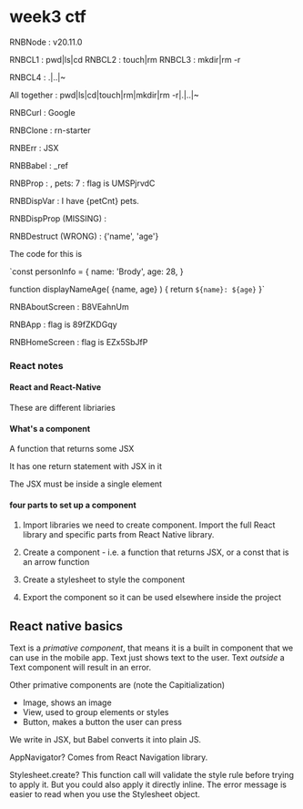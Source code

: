 # week3 ctf
RNBNode
: v20.11.0


RNBCL1
: pwd|ls|cd
RNBCL2
: touch|rm
RNBCL3
: mkdir|rm -r

RNBCL4
: .|..|~

All together
: pwd|ls|cd|touch|rm|mkdir|rm -r|.|..|~

RNBCurl
: Google


RNBClone
: rn-starter

RNBErr
: JSX

RNBBabel
: _ref

RNBProp
: , pets: 7
: flag is UMSPjrvdC

RNBDispVar
: <Text>I have {petCnt} pets.

RNBDispProp (MISSING)
:

RNBDestruct (WRONG)
: {'name', 'age'}

The code for this is

`const personInfo = {
  name: 'Brody',
  age: 28,
}

function displayNameAge( {name, age}
) {
  return `${name}: ${age}`
}`

RNBAboutScreen
: B8VEahnUm

RNBApp
: flag is 89fZKDGqy

RNBHomeScreen
: flag is EZx5SbJfP
### React notes

#### React and React-Native

These are different libriaries

#### What's a component

A function that returns some JSX

It has one return statement with JSX in it

The JSX must be inside a single element

#### four parts to set up a component

1. Import libraries we need to create component. Import the full React library and specific parts from React Native library.

2. Create a component - i.e. a function that returns JSX, or a const that is an arrow function

3. Create a stylesheet to style the component

4. Export the component so it can be used elsewhere inside the project

## React native basics

Text is a _primative component_, that means it is a built in component that we can use in the mobile app. Text just shows text to the user. Text _outside_ a Text component will result in an error.

Other primative components are (note the Capitialization)
- Image, shows an image
- View, used to group elements or styles
- Button, makes a button the user can press

We write in JSX, but Babel converts it into plain JS.

AppNavigator? Comes from React Navigation library.

Stylesheet.create? This function call will validate the style rule before trying to apply it. But you could also apply it directly inline. The error message is easier to read when you use the Stylesheet object.